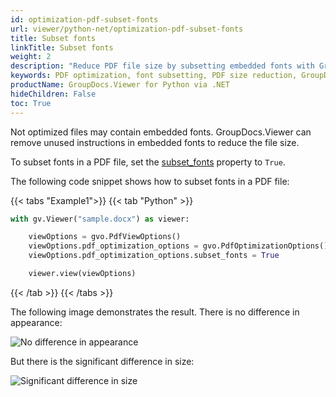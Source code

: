 ```yaml
---
id: optimization-pdf-subset-fonts
url: viewer/python-net/optimization-pdf-subset-fonts
title: Subset fonts
linkTitle: Subset fonts
weight: 2
description: "Reduce PDF file size by subsetting embedded fonts with GroupDocs.Viewer. See how to optimize font usage."
keywords: PDF optimization, font subsetting, PDF size reduction, GroupDocs.Viewer, PDF rendering, font embedding, PDF optimization options
productName: GroupDocs.Viewer for Python via .NET
hideChildren: False
toc: True
---
```

Not optimized files may contain embedded fonts. GroupDocs.Viewer can remove unused instructions in embedded fonts to reduce the file size.

To subset fonts in a PDF file, set the [subset_fonts](https://reference.groupdocs.com/viewer/python-net/groupdocs.viewer.options/pdfoptimizationoptions/#properties) property to `True`.

The following code snippet shows how to subset fonts in a PDF file:

{{< tabs "Example1">}}
{{< tab "Python" >}}
```python
with gv.Viewer("sample.docx") as viewer:

    viewOptions = gvo.PdfViewOptions()
    viewOptions.pdf_optimization_options = gvo.PdfOptimizationOptions()
    viewOptions.pdf_optimization_options.subset_fonts = True

    viewer.view(viewOptions)
```
{{< /tab >}}
{{< /tabs >}}

The following image demonstrates the result. There is no difference in appearance:

![No difference in appearance](/viewer/net/images/developer-guide/pdf-rendering/optimization/optimization-pdf-subset-fonts-appearance.png)

But there is the significant difference in size:

![Significant difference in size](/viewer/net/images/developer-guide/pdf-rendering/optimization/optimization-pdf-subset-fonts-size.png)
